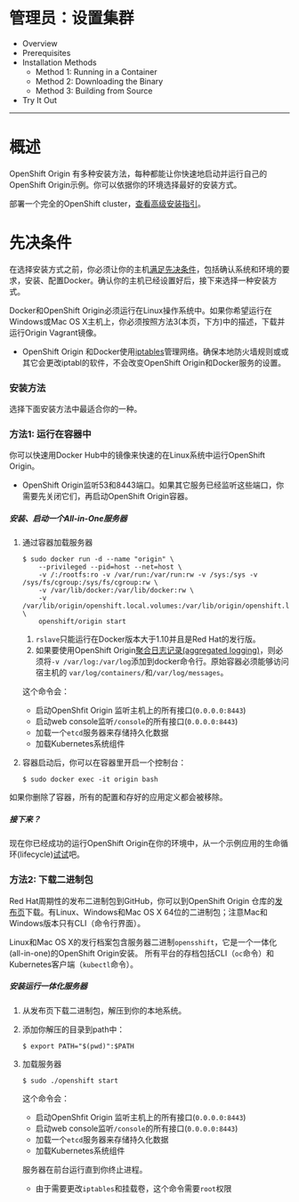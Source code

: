 # 管理员：设置集群

* Overview
* Prerequisites
* Installation Methods
    * Method 1: Running in a Container
    * Method 2: Downloading the Binary
    * Method 3: Building from Source
* Try It Out

---
# 概述
OpenShift Origin 有多种安装方法，每种都能让你快速地启动并运行自己的OpenShift Origin示例。你可以依据你的环境选择最好的安装方式。

部署一个完全的OpenShift cluster，[查看高级安装指引](https://docs.openshift.org/latest/install_config/install/advanced_install.html#install-config-install-advanced-install)。

# 先决条件
在选择安装方式之前，你必须让你的主机[满足先决条件](https://docs.openshift.org/latest/install_config/install/prerequisites.html#install-config-install-prerequisites)，包括确认系统和环境的要求，安装、配置Docker。确认你的主机已经设置好后，接下来选择一种安装方式。

Docker和OpenShift Origin必须运行在Linux操作系统中。如果你希望运行在Windows或Mac OS X主机上，你必须按照方法3(本页，下方)中的描述，下载并运行Origin Vagrant镜像。

* OpenShift Origin 和Docker使用[iptables](https://docs.openshift.org/latest/admin_guide/iptables.html#admin-guide-iptables)管理网络。确保本地防火墙规则或或其它会更改iptabl的软件，不会改变OpenShift Origin和Docker服务的设置。

### 安装方法
选择下面安装方法中最适合你的一种。

### 方法1: 运行在容器中
你可以快速用Docker Hub中的镜像来快速的在Linux系统中运行OpenShift Origin。

* OpenShift Origin监听53和8443端口。如果其它服务已经监听这些端口，你需要先关闭它们，再启动OpenShift Origin容器。

##### 安装、启动一个All-in-One服务器
1. 通过容器加载服务器

    ```
    $ sudo docker run -d --name "origin" \
        --privileged --pid=host --net=host \
        -v /:/rootfs:ro -v /var/run:/var/run:rw -v /sys:/sys -v /sys/fs/cgroup:/sys/fs/cgroup:rw \
        -v /var/lib/docker:/var/lib/docker:rw \
        -v /var/lib/origin/openshift.local.volumes:/var/lib/origin/openshift.local.volumes:rslave \ 
        openshift/origin start
    ```
    
    1. `rslave`只能运行在Docker版本大于1.10并且是Red Hat的发行版。
    2. 如果要使用OpenShift Origin[聚合日志记录(aggregated logging)](https://docs.openshift.org/latest/install_config/aggregate_logging.html#install-config-aggregate-logging)，则必须将`-v /var/log:/var/log`添加到docker命令行。原始容器必须能够访问宿主机的 `var/log/containers/`和`/var/log/messages`。

    这个命令会：
    
    * 启动OpenShfit Origin 监听主机上的所有接口(`0.0.0.0:8443`)
    * 启动web console监听`/console`的所有接口(`0.0.0.0:8443`)
    * 加载一个`etcd`服务器来存储持久化数据
    * 加载Kubernetes系统组件

2. 容器启动后，你可以在容器里开启一个控制台：

    ```
    $ sudo docker exec -it origin bash
    ```

如果你删除了容器，所有的配置和存好的应用定义都会被移除。

##### 接下来？
现在你已经成功的运行OpenShift Origin在你的环境中，从一个示例应用的生命循环(lifecycle)[试试](https://docs.openshift.org/latest/getting_started/administrators.html#try-it-out)吧。

### 方法2: 下载二进制包
Red Hat周期性的发布二进制包到GitHub，你可以到OpenShift Origin 仓库的[发布页](https://github.com/openshift/origin/releases)下载。有Linux、Windows和Mac OS X 64位的二进制包；注意Mac和Windows版本只有CLI（命令行界面）。

Linux和Mac OS X的发行档案包含服务器二进制`opensshift`，它是一个一体化(all-in-one)的OpenShift Origin安装。 所有平台的存档包括CLI（`oc`命令）和Kubernetes客户端（`kubectl`命令）。

##### 安装运行一体化服务器
1. 从发布页下载二进制包，解压到你的本地系统。
2. 添加你解压的目录到path中：

    ```
    $ export PATH="$(pwd)":$PATH
    ```
3. 加载服务器

    ```
    $ sudo ./openshift start
    ```
    
    这个命令会：
    * 启动OpenShfit Origin 监听主机上的所有接口(`0.0.0.0:8443`)
    * 启动web console监听`/console`的所有接口(`0.0.0.0:8443`)
    * 加载一个`etcd`服务器来存储持久化数据
    * 加载Kubernetes系统组件

    服务器在前台运行直到你终止进程。
    * 由于需要更改`iptables`和挂载卷，这个命令需要`root`权限
    